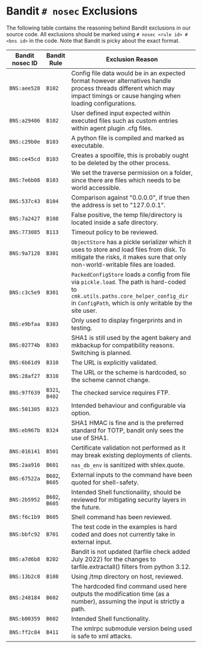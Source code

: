 # Bandit `# nosec` Exclusions

The following table contains the reasoning behind Bandit exclusions in our source code.
All exclusions should be marked using `# nosec <rule id> # <bns id>` in the code.
Note that Bandit is picky about the exact format.

| Bandit nosec ID | Bandit Rule | Exclusion Reason |
| --- | --- | --- |
| `BNS:aee528` | `B102` | Config file data would be in an expected format however alternatives handle process threads different which may impact timings or cause hanging when loading configurations. |
| `BNS:a29406` | `B102` | User defined input expected within executed files such as custom entries within agent plugin .cfg files. |
| `BNS:c29b0e` | `B103` | A python file is compiled and marked as executable. |
| `BNS:ce45cd` | `B103` | Creates a spoolfile, this is probably ought to be deleted by the other process. |
| `BNS:7e6b08` | `B103` | We set the traverse permission on a folder, since there are files which needs to be world accessible.|
| `BNS:537c43` | `B104` | Comparison against "0.0.0.0", if true then the address is set to "127.0.0.1". |
| `BNS:7a2427` | `B108` | False positive, the temp file/directory is located inside a safe directory. |
| `BNS:773085` | `B113` | Timeout policy to be reviewed. |
| `BNS:9a7128` | `B301` | `ObjectStore` has a pickle serializer which it uses to store and load files from disk. To mitigate the risks, it makes sure that only non-world-writable files are loaded. |
| `BNS:c3c5e9` | `B301` | `PackedConfigStore` loads a config from file via `pickle.load`. The path is hard-coded to `cmk.utils.paths.core_helper_config_dir` in `ConfigPath`, which is only writable by the site user. |
| `BNS:e9bfaa` | `B303` | Only used to display fingerprints and in testing. |
| `BNS:02774b` | `B303` | SHA1 is still used by the agent bakery and mkbackup for compatibility reasons. Switching is planned. |
| `BNS:6b61d9` | `B310` | The URL is explicitly validated. |
| `BNS:28af27` | `B310` | The URL or the scheme is hardcoded, so the scheme cannot change. |
| `BNS:97f639` | `B321`, `B402` | The checked service requires FTP. |
| `BNS:501305` | `B323` | Intended behaviour and configurable via option. |
| `BNS:eb967b` | `B324` | SHA1 HMAC is fine and is the preferred standard for TOTP, bandit only sees the use of SHA1. |
| `BNS:016141` | `B501` | Certificate validation not performed as it may break existing deployments of clients. |
| `BNS:2aa916` | `B601` | `nas_db_env` is sanitized with shlex.quote. |
| `BNS:67522a` | `B602`, `B605` | External inputs to the command have been quoted for shell-safety. |
| `BNS:2b5952` | `B602`, `B605` | Intended Shell functionaility, should be reviewed for mitigating security layers in the future. |
| `BNS:f6c1b9` | `B605` | Shell command has been reviewed. |
| `BNS:bbfc92` | `B701` | The test code in the examples is hard coded and does not currently take in external input. |
| `BNS:a7d6b8` | `B202` | Bandit is not updated (tarfile check added July 2022) for the changes to tarfile.extractall() filters from python 3.12. |
| `BNS:13b2c8` | `B108` | Using /tmp directory on host, reviewed. |
| `BNS:248184` | `B602` | The hardcoded find command used here outputs the modification time (as a number), assuming the input is strictly a path.|
| `BNS:b00359` | `B602` |Intended Shell functionality.|
| `BNS:ff2c84` | `B411` |The xmlrpc submodule version being used is safe to xml attacks.|
